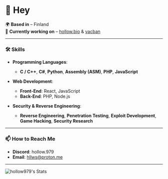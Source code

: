 # 👋 Hey

🌍 **Based in** – Finland  
🚀 **Currently working on** – [hollow.bio](https://hollow.bio) & [vacban](https://vacban.wtf)

---

### 🛠 Skills
- **Programming Languages**:  
  - **C / C++**, **C#**, **Python**, **Assembly (ASM)**, **PHP**, **JavaScript**

- **Web Development**:  
  - **Front-End**: React, JavaScript  
  - **Back-End**: PHP, Node.js

- **Security & Reverse Engineering**:  
  - **Reverse Engineering**, **Penetration Testing**, **Exploit Development**, **Game Hacking**, **Security Research**
---

### 📫 How to Reach Me
- **Discord**: hollow.979
- **Email**: [hllws@proton.me](mailto:hllws@proton.me)
---

![hollow979's Stats](https://github-readme-stats.vercel.app/api?username=hollow979&theme=midnight-purple&show_icons=true&hide_border=true&count_private=true)
